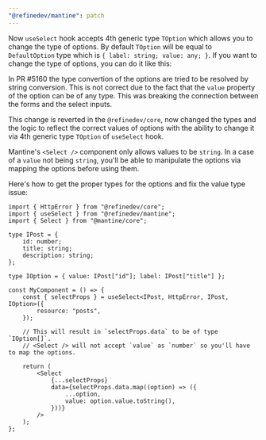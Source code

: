 ```yaml
---
"@refinedev/mantine": patch
---
```


Now `useSelect` hook accepts 4th generic type `TOption` which allows you to change the type of options. By default `TOption` will be equal to `DefaultOption` type which is `{ label: string; value: any; }`. If you want to change the type of options, you can do it like this:

In PR #5160 the type convertion of the options are tried to be resolved by string conversion. This is not correct due to the fact that the `value` property of the option can be of any type. This was breaking the connection between the forms and the select inputs.

This change is reverted in the `@refinedev/core`, now changed the types and the logic to reflect the correct values of options with the ability to change it via 4th generic type `TOption` of `useSelect` hook.

Mantine's `<Select />` component only allows values to be `string`. In a case of a `value` not being `string`, you'll be able to manipulate the options via mapping the options before using them.

Here's how to get the proper types for the options and fix the value type issue:

```tsx
import { HttpError } from "@refinedev/core";
import { useSelect } from "@refinedev/mantine";
import { Select } from "@mantine/core";

type IPost = {
    id: number;
    title: string;
    description: string;
};

type IOption = { value: IPost["id"]; label: IPost["title"] };

const MyComponent = () => {
    const { selectProps } = useSelect<IPost, HttpError, IPost, IOption>({
        resource: "posts",
    });

    // This will result in `selectProps.data` to be of type `IOption[]`.
    // <Select /> will not accept `value` as `number` so you'll have to map the options.

    return (
        <Select
            {...selectProps}
            data={selectProps.data.map((option) => ({
                ...option,
                value: option.value.toString(),
            }))}
        />
    );
};
```
